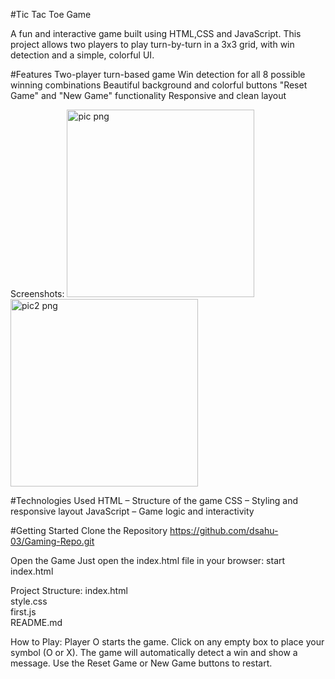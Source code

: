 #Tic Tac Toe Game

A fun and interactive game built using HTML,CSS and JavaScript. This project allows two players to play turn-by-turn in a 3x3 grid, with win detection and a simple, colorful UI.

#Features
Two-player turn-based game
 Win detection for all 8 possible winning combinations
 Beautiful background and colorful buttons
"Reset Game" and "New Game" functionality
Responsive and clean layout

Screenshots:
<img width="300" height="300" alt="pic png" src="https://github.com/user-attachments/assets/4549f3f4-76e7-4826-9ffc-981e91761c53" />
<img width="300" height="300" alt="pic2 png" src="https://github.com/user-attachments/assets/35982fef-3caa-4bdb-902a-8e9fdfd30c4f" />

#Technologies Used
HTML – Structure of the game
CSS – Styling and responsive layout
JavaScript – Game logic and interactivity

#Getting Started
Clone the Repository
https://github.com/dsahu-03/Gaming-Repo.git

Open the Game
Just open the index.html file in your browser:
start index.html

Project Structure:
index.html     
style.css     
first.js    
README.md  

How to Play:
Player O starts the game.
Click on any empty box to place your symbol (O or X).
The game will automatically detect a win and show a message.
Use the Reset Game or New Game buttons to restart.
